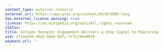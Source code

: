 ```yaml
---
content_type: external-resource
external_url: https://www.pnas.org/content/94/8/3909.long
has_external_license_warning: true
license: https://en.wikipedia.org/wiki/All_rights_reserved
status: ''
title: Antigen Receptor Engagement Delivers a Stop Signal to Migrating T Lymphocytes
uid: a714a5a0-40d2-4be6-b97c-5f3219da0829
wayback_url: ''
---
```

